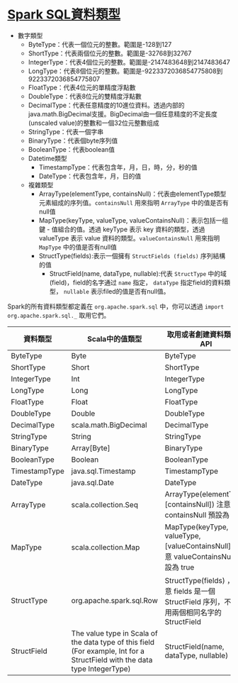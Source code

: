 # [Spark SQL資料類型](https://spark.apache.org/docs/latest/sql-programming-guide.html#spark-sql-datatype-reference)

- 數字類型
    - ByteType：代表一個位元的整數。範圍是-128到127
    - ShortType：代表兩個位元的整數。範圍是-32768到32767
    - IntegerType：代表4個位元的整數。範圍是-2147483648到2147483647
    - LongType：代表8個位元的整數。範圍是-9223372036854775808到9223372036854775807
    - FloatType：代表4位元的單精度浮點數
    - DoubleType：代表8位元的雙精度浮點數
    - DecimalType：代表任意精度的10進位資料。透過内部的java.math.BigDecimal支援。BigDecimal由一個任意精度的不定長度(unscaled value)的整數和一個32位元整數组成
    - StringType：代表一個字串
    - BinaryType：代表個byte序列值
    - BooleanType：代表boolean值
    - Datetime類型
        - TimestampType：代表包含年，月，日，時，分，秒的值
        - DateType：代表包含年，月，日的值
    - 複雜類型
        - ArrayType(elementType, containsNull)：代表由elementType類型元素組成的序列值。`containsNull` 用來指明 `ArrayType` 中的值是否有null值
        - MapType(keyType, valueType, valueContainsNull)：表示包括一组鍵 - 值組合的值。透過 keyType 表示 key 資料的類型，透過 valueType 表示 value 資料的類型。`valueContainsNull` 用來指明 `MapType` 中的值是否有null值
        - StructType(fields):表示一個擁有 `StructFields (fields)` 序列結構的值
            - StructField(name, dataType, nullable):代表 `StructType` 中的域(field)，field的名字通过 `name` 指定， `dataType` 指定field的資料類型， `nullable` 表示filed的值是否有null值。

Spark的所有資料類型都定義在 `org.apache.spark.sql` 中，你可以透過 `import  org.apache.spark.sql._` 取用它們。

資料類型 | Scala中的值類型 | 取用或者創建資料類型的API
--- | --- | ---
ByteType | Byte | ByteType
ShortType | Short | ShortType
IntegerType | Int | IntegerType
LongType | Long | LongType
FloatType | Float | FloatType
DoubleType | Double | DoubleType
DecimalType | scala.math.BigDecimal | DecimalType
StringType | String | StringType
BinaryType | Array[Byte] | BinaryType
BooleanType | Boolean | BooleanType
TimestampType | java.sql.Timestamp | TimestampType
DateType | java.sql.Date | DateType
ArrayType | scala.collection.Seq | ArrayType(elementType, [containsNull]) 注意 containsNull 預設為 true
MapType | scala.collection.Map | MapType(keyType, valueType, [valueContainsNull]) 注意 valueContainsNull 預設為 true
StructType | org.apache.spark.sql.Row | StructType(fields) ，注意 fields 是一個 StructField 序列，不能使用兩個相同名字的 StructField
StructField | The value type in Scala of the data type of this field (For example, Int for a StructField with the data type IntegerType) | StructField(name, dataType, nullable)

